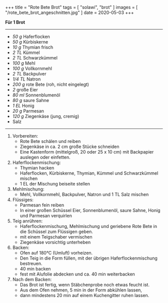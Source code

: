 +++
title = "Rote Bete Brot"
tags = [ "solawi", "brot" ]
images = [ "/rote_bete_brot_angeschnitten.jpg" ]
date = 2020-05-03
+++

**Für 1 Brot**

---

- *50 g* Haferflocken
- *50 g* Kürbiskerne
- *10 g* Thymian frisch
- *2 TL* Kümmel
- *2 TL* Schwarzkümmel
- *100 g* Mehl
- *100 g* Vollkornmehl
- *2 TL* Backpulver
- *1/4 TL* Natron
- *200 g* rote Bete (roh, nicht eingelegt)
- *2* große Eier
- *80 ml* Sonnenblumenöl
- *80 g* saure Sahne
- *1 EL* Honig
- *20 g* Parmesan
- *120 g* Ziegenkäse (jung, cremig)
- Salz

---

1. Vorbereiten:
   * Rote Bete schälen und reiben
   * Ziegenkäse in ca. 2 cm große Stücke schneiden
   * Eine Kastenform (mittelgroß, 20 oder 25 x 10 cm) mit Backpapier auslegen oder einfetten.
1. Haferflockenmischung:
   * Thymian hacken
   * Haferflocken, Kürbiskerne, Thymian, Kümmel und Schwarzkümmel mischen
   * 1 EL der Mischung beiseite stellen
2. Mehlmischung:
   * Mehl, Vollkornmehl, Backpulver, Natron und 1 TL Salz mischen
3. Flüssiges:
   * Parmesan fein reiben
   * In einer großen Schüssel Eier, Sonnenblumenöl, saure Sahne, Honig und Parmesan verquirlen
4. Teig anrühren:
   * Haferflockenmischung, Mehlmischung und geriebene Rote Bete in die Schüssel zum Flüssigen geben.
   * mit einem Teigschaber vermischen
   * Ziegenkäse vorsichtig unterheben
5. Backen:
   * Ofen auf 180°C (Umluft) vorheizen.
   * Den Teig in die Form füllen, mit der übrigen Haferflockenmischung bestreuen.
   * 40 min backen
   * fest mit Alufolie abdecken und ca. 40 min weiterbacken
6. Nach dem Backen:
   * Das Brot ist fertig, wenn Stäbchenprobe noch etwas feucht ist.
   * Aus dem Ofen nehmen, 5 min in der Form abkühlen lassen,
   * dann mindestens 20 min auf einem Kuchengitter ruhen lassen.
